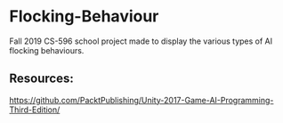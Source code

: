 # Flocking-Behaviour
Fall 2019 CS-596 school project made to display the various types of AI flocking behaviours.

## Resources:
https://github.com/PacktPublishing/Unity-2017-Game-AI-Programming-Third-Edition/
